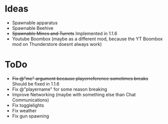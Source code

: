# Ideas
- Spawnable apparatus
- Spawnable Beehive
- ~~Spawnable Mines and Turrets~~ Implemented in 1.1.6
- Youtube Boombox (maybe as a different mod, because the YT Boombox mod on Thunderstore doesnt always work)

# ToDo
- ~~Fix @"me" argument because playerreference sometimes breaks~~ Should be fixed in 1.1.6
- Fix @"playername" for some reason breaking
- Improve Networking (maybe with something else than Chat Communications)
- Fix togglelights
- Fix weather
- Fix gun spawning
